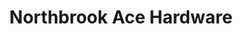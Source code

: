 ---
title: "Northbrook Ace Hardware"
url: /northbrook/northbrook-ace-hardware/
shop: doityourself
---